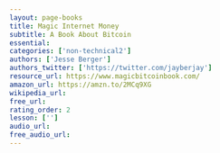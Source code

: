 ```yaml
---
layout: page-books
title: Magic Internet Money
subtitle: A Book About Bitcoin
essential: 
categories: ['non-technical2']
authors: ['Jesse Berger']
authors_twitter: ['https://twitter.com/jayberjay']
resource_url: https://www.magicbitcoinbook.com/
amazon_url: https://amzn.to/2MCq9XG
wikipedia_url: 
free_url: 
rating_order: 2
lesson: ['']
audio_url: 
free_audio_url: 
---
```

